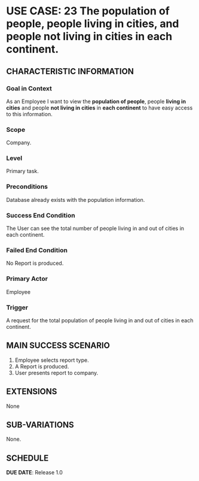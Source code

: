# USE CASE: 23 The population of people, people living in cities, and people not living in cities in each continent.

## CHARACTERISTIC INFORMATION

### Goal in Context

As an Employee I want to view the **population of people**, people **living in cities** and people **not living in cities** in **each continent** to have easy access to this information.

### Scope

Company.

### Level

Primary task.

### Preconditions

Database already exists with the population information.

### Success End Condition

The User can see the total number of people living in and out of cities in each continent. 

### Failed End Condition

No Report is produced.

### Primary Actor

Employee

### Trigger

A request for the total population of people living in and out of cities in each continent.

## MAIN SUCCESS SCENARIO

1. Employee selects report type.
2. A Report is produced.
3. User presents report to company.

## EXTENSIONS

None

## SUB-VARIATIONS

None.

## SCHEDULE

**DUE DATE**: Release 1.0